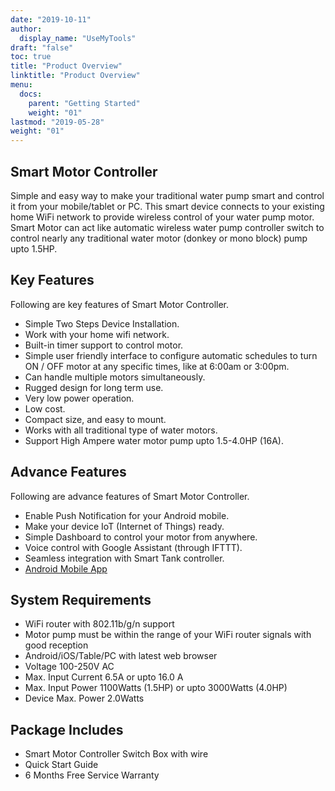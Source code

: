 ```yaml
---
date: "2019-10-11"
author:
  display_name: "UseMyTools"
draft: "false"
toc: true
title: "Product Overview"
linktitle: "Product Overview"
menu:
  docs:
    parent: "Getting Started"
    weight: "01"
lastmod: "2019-05-28"
weight: "01"
---
```


## Smart Motor Controller ##

Simple and easy way to make your traditional water pump smart and control it from your mobile/tablet or PC. This smart device connects to your existing home WiFi network to provide wireless control of your water pump motor. Smart Motor can act like automatic wireless water pump controller switch to control nearly any traditional water motor (donkey or mono block) pump upto 1.5HP.

## Key Features ##

Following are key features of Smart Motor Controller.

* Simple Two Steps Device Installation.
* Work with your home wifi network.
* Built-in timer support to control motor.
* Simple user friendly interface to configure automatic schedules to turn ON / OFF motor at any specific times, like at 6:00am or 3:00pm.
* Can handle multiple motors simultaneously.
* Rugged design for long term use.
* Very low power operation.
* Low cost.
* Compact size, and easy to mount.
* Works with all traditional type of water motors.
* Support High Ampere water motor pump upto 1.5-4.0HP (16A).


## Advance Features ##

Following are advance features of Smart Motor Controller.

* Enable Push Notification for your Android mobile.
* Make your device IoT (Internet of Things) ready.
* Simple Dashboard to control your motor from anywhere.
* Voice control with Google Assistant (through IFTTT).
* Seamless integration with Smart Tank controller.
* [Android Mobile App](https://play.google.com/store/apps/details?id=net.usemytools.usemytoolsautomation)

## System Requirements ##

* WiFi router with 802.11b/g/n support
* Motor pump must be within the range of your WiFi router signals with good reception
* Android/iOS/Table/PC with latest web browser
* Voltage 100-250V AC
* Max. Input Current 6.5A or upto 16.0 A
* Max. Input Power 1100Watts (1.5HP) or upto 3000Watts (4.0HP)
* Device Max. Power 2.0Watts


## Package Includes ##

* Smart Motor Controller Switch Box with wire
* Quick Start Guide
* 6 Months Free Service Warranty
